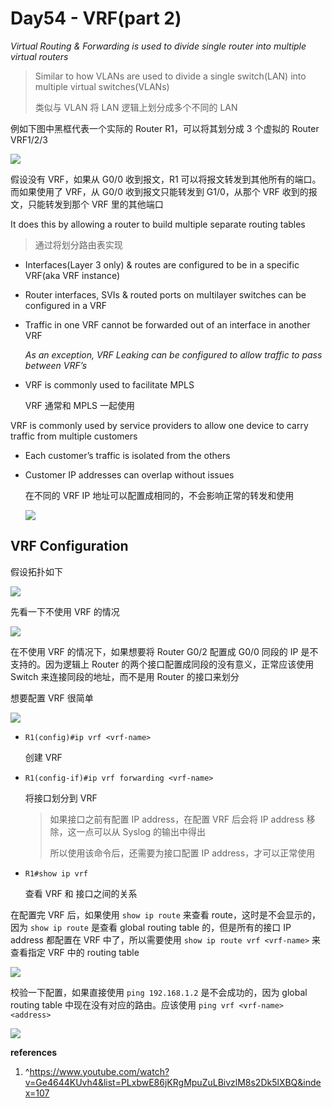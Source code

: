# Day54 - VRF(part 2)

*Virtual Routing & Forwarding is used to divide single router into multiple virtual routers*

> Similar to how VLANs are used to divide a single switch(LAN) into multiple virtual switches(VLANs)
>
> 类似与 VLAN 将 LAN 逻辑上划分成多个不同的 LAN

例如下图中黑框代表一个实际的 Router R1，可以将其划分成 3 个虚拟的 Router VRF1/2/3

![](https://cdn.staticaly.com/gh/dhay3/image-repo@master/20230816/2023-08-17_17-34.4j3mebjwnoc0.webp)

假设没有 VRF，如果从 G0/0 收到报文，R1 可以将报文转发到其他所有的端口。而如果使用了 VRF，从 G0/0 收到报文只能转发到 G1/0，从那个 VRF 收到的报文，只能转发到那个 VRF 里的其他端口

It does this by allowing a router to build multiple separate routing tables

> 通过将划分路由表实现

- Interfaces(Layer 3 only) & routes are configured to be in a specific VRF(aka VRF instance)

- Router interfaces, SVIs & routed ports on multilayer switches can be configured in a VRF

- Traffic in one VRF cannot be forwarded out of an interface in another VRF

  *As an exception, VRF Leaking can be configured to allow traffic to pass between VRF’s*

- VRF is commonly used to facilitate MPLS

  VRF 通常和 MPLS 一起使用

VRF is commonly used by service providers to allow one device to carry traffic from multiple customers

- Each customer’s traffic is isolated from the others

- Customer IP addresses can overlap without issues

  在不同的 VRF IP 地址可以配置成相同的，不会影响正常的转发和使用

  ![](https://cdn.staticaly.com/gh/dhay3/image-repo@master/20230816/2023-08-17_17-55.7amj3btq8e00.webp)

## VRF Configuration

假设拓扑如下

![](https://cdn.staticaly.com/gh/dhay3/image-repo@master/20230816/2023-08-17_17-59.f5i9e2i3zm0.webp)

先看一下不使用 VRF 的情况

![](https://cdn.staticaly.com/gh/dhay3/image-repo@master/20230816/2023-08-17_18-01.164yb8d8g7ek.webp)

在不使用 VRF 的情况下，如果想要将 Router G0/2 配置成 G0/0 同段的 IP 是不支持的。因为逻辑上 Router 的两个接口配置成同段的没有意义，正常应该使用 Switch 来连接同段的地址，而不是用 Router 的接口来划分

想要配置 VRF 很简单

![](https://cdn.staticaly.com/gh/dhay3/image-repo@master/20230816/2023-08-18_13-43.2qrcrzh8ok80.webp)

- `R1(config)#ip vrf <vrf-name>`

  创建 VRF

- `R1(config-if)#ip vrf forwarding <vrf-name>`

  将接口划分到 VRF

  > 如果接口之前有配置 IP address，在配置 VRF 后会将 IP address 移除，这一点可以从 Syslog 的输出中得出
  >
  > 所以使用该命令后，还需要为接口配置 IP address，才可以正常使用

- `R1#show ip vrf`

  查看 VRF 和 接口之间的关系

在配置完 VRF 后，如果使用 `show ip route` 来查看 route，这时是不会显示的，因为 `show ip route` 是查看 global routing table 的，但是所有的接口 IP address 都配置在 VRF 中了，所以需要使用 `show ip route vrf <vrf-name>` 来查看指定 VRF 中的 routing table

![](https://cdn.staticaly.com/gh/dhay3/image-repo@master/20230816/2023-08-18_13-46.4pomi0xn03g0.webp)

校验一下配置，如果直接使用 `ping 192.168.1.2` 是不会成功的，因为 global routing table 中现在没有对应的路由。应该使用 `ping vrf <vrf-name> <address>` 

![](https://cdn.staticaly.com/gh/dhay3/image-repo@master/20230816/2023-08-18_13-49.4wd9r9xp0a00.webp)

**references**

1. ^https://www.youtube.com/watch?v=Ge4644KUvh4&list=PLxbwE86jKRgMpuZuLBivzlM8s2Dk5lXBQ&index=107